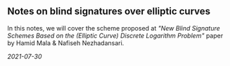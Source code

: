## Notes on blind signatures over elliptic curves
In this notes, we will cover the scheme proposed at *"New Blind Signature Schemes Based on the (Elliptic Curve) Discrete Logarithm Problem"* paper by Hamid Mala & Nafiseh Nezhadansari.

*2021-07-30*
